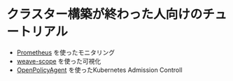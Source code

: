 # クラスター構築が終わった人向けのチュートリアル

- [Prometheus](prometheus.md) を使ったモニタリング
- [weave-scope](weave-scope.md) を使った可視化
- [OpenPolicyAgent](openpolicyagent.md) を使ったKubernetes Admission Controll
